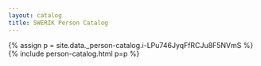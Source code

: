 ```yaml
---
layout: catalog
title: SWERIK Person Catalog
---
```

{% assign p = site.data._person-catalog.i-LPu746JyqFfRCJu8F5NVmS %}
{% include person-catalog.html p=p %}

